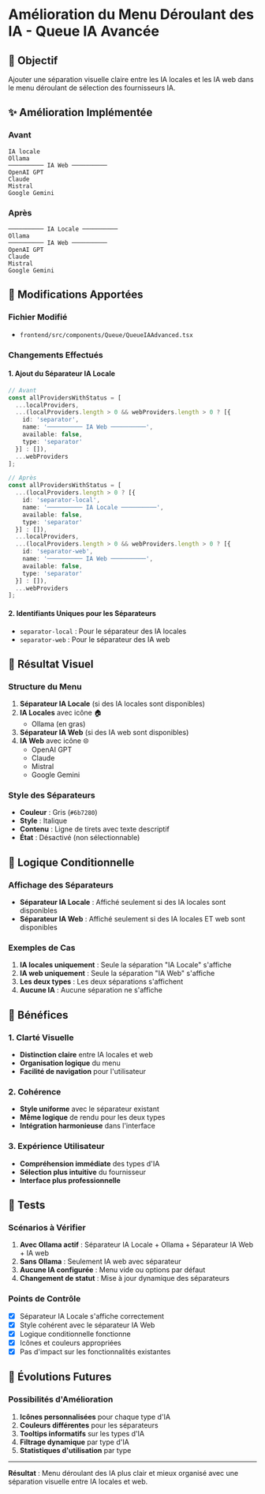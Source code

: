 # Amélioration du Menu Déroulant des IA - Queue IA Avancée

## 🎯 Objectif

Ajouter une séparation visuelle claire entre les IA locales et les IA web dans le menu déroulant de sélection des fournisseurs IA.

## ✨ Amélioration Implémentée

### Avant
```
IA locale
Ollama
────────── IA Web ──────────
OpenAI GPT
Claude
Mistral
Google Gemini
```

### Après
```
────────── IA Locale ──────────
Ollama
────────── IA Web ──────────
OpenAI GPT
Claude
Mistral
Google Gemini
```

## 🔧 Modifications Apportées

### Fichier Modifié
- `frontend/src/components/Queue/QueueIAAdvanced.tsx`

### Changements Effectués

#### 1. Ajout du Séparateur IA Locale
```typescript
// Avant
const allProvidersWithStatus = [
  ...localProviders,
  ...(localProviders.length > 0 && webProviders.length > 0 ? [{
    id: 'separator',
    name: '────────── IA Web ──────────',
    available: false,
    type: 'separator'
  }] : []),
  ...webProviders
];

// Après
const allProvidersWithStatus = [
  ...(localProviders.length > 0 ? [{
    id: 'separator-local',
    name: '────────── IA Locale ──────────',
    available: false,
    type: 'separator'
  }] : []),
  ...localProviders,
  ...(localProviders.length > 0 && webProviders.length > 0 ? [{
    id: 'separator-web',
    name: '────────── IA Web ──────────',
    available: false,
    type: 'separator'
  }] : []),
  ...webProviders
];
```

#### 2. Identifiants Uniques pour les Séparateurs
- `separator-local` : Pour le séparateur des IA locales
- `separator-web` : Pour le séparateur des IA web

## 🎨 Résultat Visuel

### Structure du Menu
1. **Séparateur IA Locale** (si des IA locales sont disponibles)
2. **IA Locales** avec icône 🏠
   - Ollama (en gras)
3. **Séparateur IA Web** (si des IA web sont disponibles)
4. **IA Web** avec icône 🌐
   - OpenAI GPT
   - Claude
   - Mistral
   - Google Gemini

### Style des Séparateurs
- **Couleur** : Gris (`#6b7280`)
- **Style** : Italique
- **Contenu** : Ligne de tirets avec texte descriptif
- **État** : Désactivé (non sélectionnable)

## 🔄 Logique Conditionnelle

### Affichage des Séparateurs
- **Séparateur IA Locale** : Affiché seulement si des IA locales sont disponibles
- **Séparateur IA Web** : Affiché seulement si des IA locales ET web sont disponibles

### Exemples de Cas
1. **IA locales uniquement** : Seule la séparation "IA Locale" s'affiche
2. **IA web uniquement** : Seule la séparation "IA Web" s'affiche
3. **Les deux types** : Les deux séparations s'affichent
4. **Aucune IA** : Aucune séparation ne s'affiche

## 🎯 Bénéfices

### 1. Clarté Visuelle
- **Distinction claire** entre IA locales et web
- **Organisation logique** du menu
- **Facilité de navigation** pour l'utilisateur

### 2. Cohérence
- **Style uniforme** avec le séparateur existant
- **Même logique** de rendu pour les deux types
- **Intégration harmonieuse** dans l'interface

### 3. Expérience Utilisateur
- **Compréhension immédiate** des types d'IA
- **Sélection plus intuitive** du fournisseur
- **Interface plus professionnelle**

## 🧪 Tests

### Scénarios à Vérifier
1. **Avec Ollama actif** : Séparateur IA Locale + Ollama + Séparateur IA Web + IA web
2. **Sans Ollama** : Seulement IA web avec séparateur
3. **Aucune IA configurée** : Menu vide ou options par défaut
4. **Changement de statut** : Mise à jour dynamique des séparateurs

### Points de Contrôle
- [x] Séparateur IA Locale s'affiche correctement
- [x] Style cohérent avec le séparateur IA Web
- [x] Logique conditionnelle fonctionne
- [x] Icônes et couleurs appropriées
- [x] Pas d'impact sur les fonctionnalités existantes

## 🔮 Évolutions Futures

### Possibilités d'Amélioration
1. **Icônes personnalisées** pour chaque type d'IA
2. **Couleurs différentes** pour les séparateurs
3. **Tooltips informatifs** sur les types d'IA
4. **Filtrage dynamique** par type d'IA
5. **Statistiques d'utilisation** par type

---

**Résultat** : Menu déroulant des IA plus clair et mieux organisé avec une séparation visuelle entre IA locales et web.
